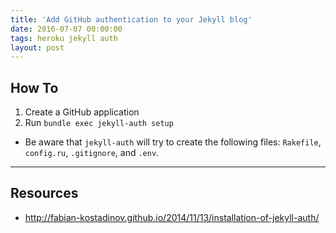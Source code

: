 ```yaml
---
title: 'Add GitHub authentication to your Jekyll blog'
date: 2016-07-07 00:00:00 
tags: heroku jekyll auth
layout: post
---
```

## How To

1. Create a GitHub application
1. Run `bundle exec jekyll-auth setup`
  - Be aware that `jekyll-auth` will try to create the following files: `Rakefile`, `config.ru`, `.gitignore`, and `.env`.

---

## Resources
- http://fabian-kostadinov.github.io/2014/11/13/installation-of-jekyll-auth/

